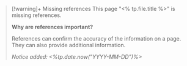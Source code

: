 >[!warning]+ Missing references
> This page "<% tp.file.title %>" is missing references.
>
> **Why are references important?**
>
> References can confirm the accuracy of the information on a page. They can also provide additional information.
> 
> *Notice added: <%tp.date.now("YYYY-MM-DD")%>*